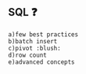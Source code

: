 ## SQL	:question:
	a)few best practices
	b)batch insert
	c)pivot :blush:
	d)row count
	e)advanced concepts
